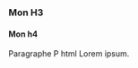 <section class="fr-accordion">
  <h3>Mon H3</h3>
	<h4 id='h4' class="h4">Mon h4</h4>
	<p>
			Paragraphe P html Lorem ipsum.
	</p>
</section>
